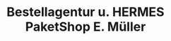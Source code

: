 ---
title: "Bestellagentur u. HERMES PaketShop E. Müller"
url: /rastatt/bestellagentur-u-hermes-paketshop-e-mueller/
shop: Lotterie
---